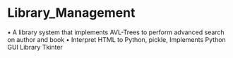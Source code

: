 # Library_Management
• A library system that implements AVL-Trees to perform advanced search on author and book • Interpret HTML to Python, pickle, Implements Python GUI Library Tkinter
